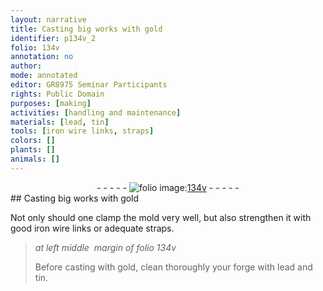 ```yaml
---
layout: narrative
title: Casting big works with gold
identifier: p134v_2
folio: 134v
annotation: no
author:
mode: annotated
editor: GR8975 Seminar Participants
rights: Public Domain
purposes: [making]
activities: [handling and maintenance]
materials: [lead, tin]
tools: [iron wire links, straps]
colors: []
plants: []
animals: []
---
```


 <div class="folio" align="center">- - - - - <a href="http://gallica.bnf.fr/ark:/12148/btv1b10500001g/f274.image" target="_blank"><img src="https://cu-mkp.github.io/GR8975-edition/assets/photo-icon.png" alt="folio image: " style="display:inline-block; margin-bottom:-3px;"/>134v</a> - - - - - </div> 
## Casting big works with gold

  <span class="activity"></span> 
 Not only should one clamp the mold very well, but also strengthen it with good <span class="tool">iron wire links</span> or adequate <span class="tool">straps</span>. 
 
> *at left middle  margin of folio 134v*
> 
>  Before casting with gold, clean thoroughly your forge with <span class="material">lead</span> and <span class="material">tin</span>. 
 